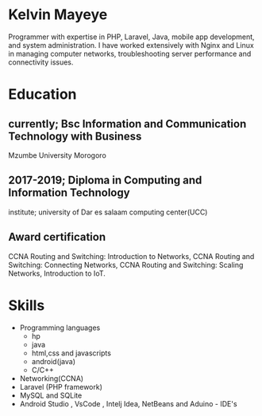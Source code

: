 # Kelvin Mayeye
Programmer with expertise in PHP, Laravel, Java, mobile app development, and system administration. I have worked extensively with Nginx and Linux in managing computer networks, troubleshooting server performance and connectivity issues.
# Education

## currently; Bsc Information and Communication Technology with Business
Mzumbe University Morogoro
## 2017-2019; Diploma in Computing and Information Technology
institute; university of Dar es salaam computing center(UCC)
## Award certification
CCNA Routing and Switching: Introduction to Networks, 
CCNA Routing and Switching: Connecting Networks, 
CCNA Routing and Switching: Scaling Networks, 
Introduction to IoT.

# Skills

* Programming languages
   * hp
    * java
    * html,css and javascripts
    * android(java)
    * C/C++
* Networking(CCNA)
* Laravel (PHP framework)
* MySQL and SQLite
* Android Studio , VsCode , Intelj Idea, NetBeans and Aduino - IDE's

